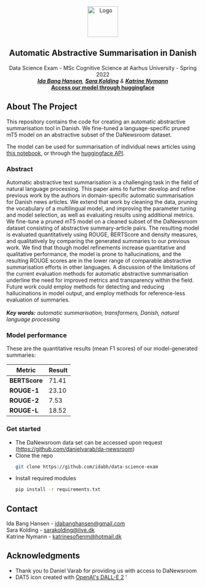 <div id="top"></div>
<div align="center">
    <img src="data/DALL·E 2022-05-31 16.23.40.png" alt="Logo" width="80" height="80">
<h2 align="center">Automatic Abstractive Summarisation in Danish</h3>

  <p align="center">
    Data Science Exam - MSc Cognitive Science at Aarhus University - Spring 2022
  <br />
  <em><a href="https://github.com/idabh"><strong>Ida Bang Hansen</strong></a>, <a href="https://github.com/sarakolding"><strong>Sara Kolding</strong></a> & <a href="https://github.com/katrinenymann"><strong>Katrine Nymann</strong></a></em>
  <br />
    <a href="https://huggingface.co/sarakolding/daT5-summariser"><strong>Access our model through huggingface</strong></a>
    <br />
  </p>
</div>

## About The Project

This repository contains the code for creating an automatic abstractive summarisation tool in Danish. We fine-tuned a language-specific pruned mT5 model on an abstractive subset of the DaNewsroom dataset.

The model can be used for summarisation of individual news articles using [this notebook](https://github.com/idabh/data-science-exam/blob/main/generate_summary.ipynb), or through the [huggingface API](https://huggingface.co/sarakolding/daT5-summariser).

### Abstract
Automatic abstractive text summarisation is a challenging task in the field of natural language processing. This paper aims to further develop and refine previous work by the authors in domain-specific automatic summarisation for Danish news articles. We extend that work by cleaning the data, pruning the vocabulary of a multilingual model, and improving the parameter tuning and model selection, as well as evaluating results using additional metrics.
We fine-tune a pruned mT5 model on a cleaned subset of the DaNewsroom dataset consisting of abstractive summary-article pairs. The resulting model is evaluated quantitatively using ROUGE, BERTScore and density measures, and qualitatively by comparing the generated summaries to our previous work. We find that though model refinements increase quantitative and qualitative performance, the model is prone to hallucinations, and the resulting ROUGE scores are in the lower range of comparable abstractive summarisation efforts in other languages. A discussion of the limitations of the current evaluation methods for automatic abstractive summarisation underline the need for improved metrics and transparency within the field. Future work could employ methods for detecting and reducing hallucinations in model output, and employ methods for reference-less evaluation of summaries. <br>
<br>
***Key words:** automatic summarisation, transformers, Danish, natural language processing*

### Model performance
These are the quantitative results (mean F1 scores) of our model-generated summaries:

| Metric  | Result |
| ------------- | ------------- |
| **BERTScore**  | 71.41  |
| **ROUGE-1**  | 23.10 |
| **ROUGE-2**   | 7.53  |
| **ROUGE-L**   | 18.52 |



### Get started
* The DaNewsroom data set can be accessed upon request (https://github.com/danielvarab/da-newsroom)
* Clone the repo
   ```sh
   git clone https://github.com/idabh/data-science-exam
   ```
* Install required modules
  ```sh
  pip install -r requirements.txt
  ```

## Contact
Ida Bang Hansen - idabanghansen@gmail.com
<br />
Sara Kolding - sarakolding@live.dk
<br />
Katrine Nymann - katrinesofienm@hotmail.dk

## Acknowledgments
* Thank you to Daniel Varab for providing us with access to DaNewsroom
*  DAT5 icon created with [OpenAI's DALL-E 2](https://openai.com/dall-e-2/)
'
